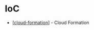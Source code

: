 # IoC

- [[cloud-formation]] - Cloud Formation 

[//begin]: # "Autogenerated link references for markdown compatibility"
[cloud-formation]: cloud-formation "cloud-formation"
[//end]: # "Autogenerated link references"